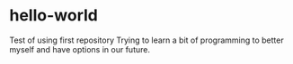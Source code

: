 # hello-world
Test of using first repository
Trying to learn a bit of programming to better myself and have options in our future.
